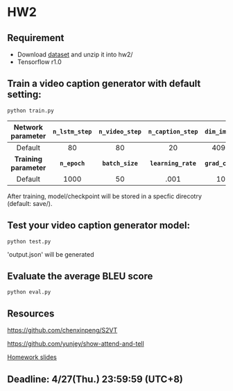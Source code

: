 # HW2
## Requirement
- Download [dataset][dataset] and unzip it into hw2/
- Tensorflow r1.0

## Train a video caption generator with default setting: 
```
python train.py
```
|**Network parameter**| **```n_lstm_step```** | **```n_video_step```** | **```n_caption_step```** | **```dim_image```** | **```dim_hidden```** |
|:-------:|:----:|:----:|:----:|:----:|:----:|
|Default  |  80  |  80  |  20  | 4096 | 1000 |
|**Training parameter** | **```n_epoch```** | **```batch_size```** | **```learning_rate```** | **```grad_clip```** ||
|Default | 1000 |  50  | .001 |  10  ||

<!---
| Parameter      | Default |
| :------------- | ------: |
| ```n_lstm_step```   | 80 |
| ```n_video_step```  | 80 |
| ```n_caption_step```| 20 |
| ```dim_hidden```    | 1000 |
| ```dim_image```     | 4096 |
| ```n_epoch```       | 1000 |
| ```batch_size```    | 50 |
| ```learning_rate``` | .001 |
| ```grad_clip```     | 10|
--->

After training, model/checkpoint will be stored in a specfic direcotry (default: save/).

## Test your video caption generator model:
```
python test.py
```
'output.json' will be generated

## Evaluate the average BLEU score
```
python eval.py
```

## Resources
https://github.com/chenxinpeng/S2VT

https://github.com/yunjey/show-attend-and-tell

[Homework slides][slide]

## Deadline: 4/27(Thu.) 23:59:59 (UTC+8) 

[slide]: https://docs.google.com/presentation/d/1OtD_BD6_Ljvr3aqLjHnnNX_h55BirD3cxhExq9wySmI/edit#slide=id.g1f124951be_0_36
[dataset]: http://speech.ee.ntu.edu.tw/~yangchiyi/MLDS_hw2/MLDS_hw2_data.tar.gz






